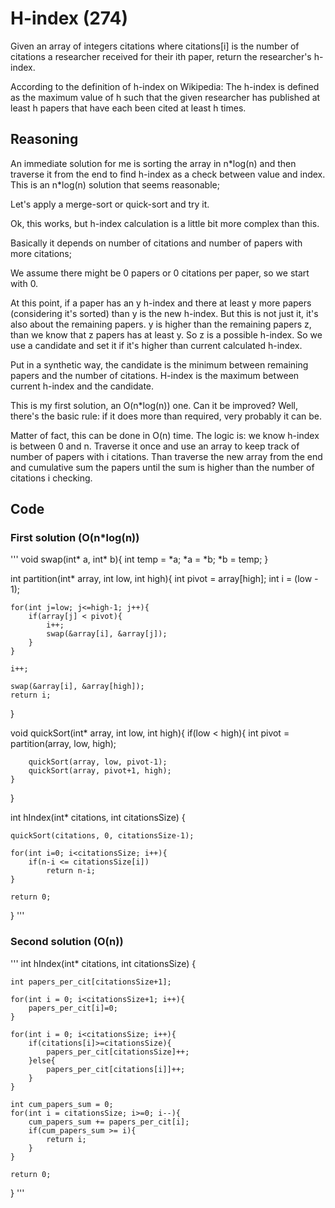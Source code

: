 # H-index (274)

Given an array of integers citations where citations[i] is the number of citations a researcher received for their ith paper, return the researcher's h-index.

According to the definition of h-index on Wikipedia: The h-index is defined as the maximum value of h such that the given researcher has published at least h papers that have each been cited at least h times.

## Reasoning

An immediate solution for me is sorting the array in n\*log(n) and then traverse it from the end to find h-index as a check between value and index. This is an n\*log(n) solution that seems reasonable;  

Let's apply a merge-sort or quick-sort and try it.

Ok, this works, but h-index calculation is a little bit more complex than this. 

Basically it depends on number of citations and number of papers with more citations;

We assume there might be 0 papers or 0 citations per paper, so we start with 0.

At this point, if a paper has an y h-index and there at least y more papers (considering it's sorted) than y is the new h-index.
But this is not just it, it's also about the remaining papers.
y is higher than the remaining papers z, than we know that z papers has at least y.
So z is a possible h-index. 
So we use a candidate and set it if it's higher than current calculated h-index.

Put in a synthetic way, the candidate is the minimum between remaining papers and the number of citations.
H-index is the maximum between current h-index and the candidate.

This is my first solution, an O(n\*log(n)) one.
Can it be improved? Well, there's the basic rule: if it does more than required, very probably it can be.

Matter of fact, this can be done in O(n) time.
The logic is: we know h-index is between 0 and n. 
Traverse it once and use an array to keep track of number of papers with i citations.
Than traverse the new array from the end and cumulative sum the papers until the sum is higher than the number of citations i checking. 

## Code 

### First solution (O(n\*log(n))

'''
void swap(int* a, int* b){
    int temp = *a;
    *a = *b;
    *b = temp;
}

int partition(int* array, int low, int high){
    int pivot = array[high];
    int i = (low - 1);

    for(int j=low; j<=high-1; j++){
        if(array[j] < pivot){
            i++;
            swap(&array[i], &array[j]);
        }
    }

    i++;

    swap(&array[i], &array[high]);
    return i;
}

void quickSort(int* array, int low, int high){
    if(low < high){
        int pivot = partition(array, low, high);

        quickSort(array, low, pivot-1);
        quickSort(array, pivot+1, high);
    }
}

int hIndex(int* citations, int citationsSize) {
    
    quickSort(citations, 0, citationsSize-1);

    for(int i=0; i<citationsSize; i++){
        if(n-i <= citationsSize[i])
            return n-i;
    }

    return 0;
    
}
'''

### Second solution (O(n))

'''
int hIndex(int* citations, int citationsSize) {
    
    int papers_per_cit[citationsSize+1];

    for(int i = 0; i<citationsSize+1; i++){
        papers_per_cit[i]=0;
    }

    for(int i = 0; i<citationsSize; i++){
        if(citations[i]>=citationsSize){
            papers_per_cit[citationsSize]++;
        }else{
            papers_per_cit[citations[i]]++;
        }
    }

    int cum_papers_sum = 0;
    for(int i = citationsSize; i>=0; i--){
        cum_papers_sum += papers_per_cit[i];
        if(cum_papers_sum >= i){
            return i;
        }
    }

    return 0;
    
}
'''
